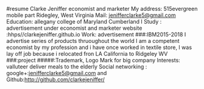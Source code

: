 #resume Clarke Jeniffer economist and marketer 
My address: 515evergreen mobile part Ridegley, West Virginia
Mail: jenifferclarke5@gmail.com
Education: allegany college of Maryland Cumberland
I Study : advertisement under economist and marketer 
website :hhps//clarkejeniffer.github.io
Work: advertisement 
###:IBM2015-2018
I advertise series of products thruoughout the world 
I am a competent economist by my profession and i have once worked in textile store, I was lay off job because i relocated fron LA California to Ridgeley WV
###:project
#####:Trademark, Logo Mark
for big company 
Interests: valluteer deliver meals to the elderly 
Social networking : google+:jenifferclarke5@gmail.com and Github:http://github.com/clarkejeniffer/
